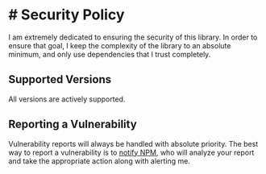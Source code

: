 # # Security Policy

I am extremely dedicated to ensuring the security of this library. In order to
ensure that goal, I keep the complexity of the library to an absolute minimum,
and only use dependencies that I trust completely.

## Supported Versions

All versions are actively supported.

## Reporting a Vulnerability

Vulnerability reports will always be handled with absolute priority. The best
way to report a vulnerability is to
[notify NPM](https://www.npmjs.com/advisories/report?package=PACKAGE_NAME), who
will analyze your report and take the appropriate action along with alerting me.
